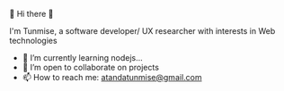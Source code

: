 🔗 Hi there 👋

I'm Tunmise, a software developer/ UX researcher with interests in Web technologies

- 🔭 I’m currently learning nodejs...
- 👯 I’m open to collaborate on projects
- 📫 How to reach me: atandatunmise@gmail.com
